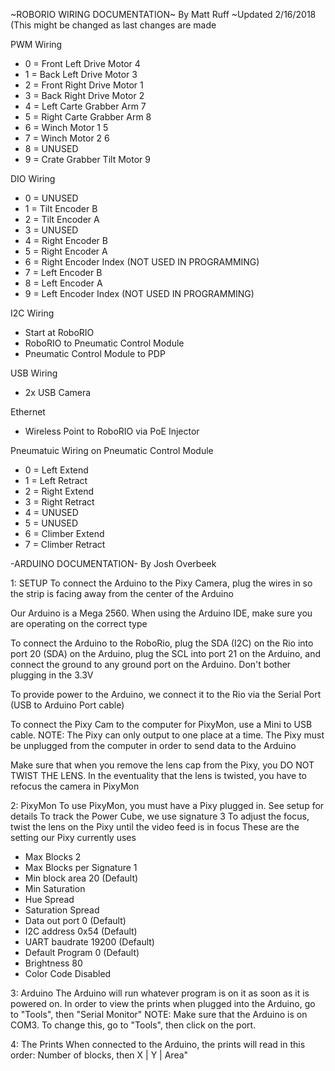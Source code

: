 ~ROBORIO WIRING DOCUMENTATION~
By Matt Ruff
~Updated 2/16/2018 (This might be changed as last changes are made

PWM Wiring
- 0 = Front Left Drive Motor 4
- 1 = Back Left Drive Motor 3
- 2 = Front Right Drive Motor 1
- 3 = Back Right Drive Motor 2
- 4 = Left Carte Grabber Arm 7
- 5 = Right Carte Grabber Arm 8
- 6 = Winch Motor 1 5
- 7 = Winch Motor 2 6
- 8 = UNUSED
- 9 = Crate Grabber Tilt Motor 9

DIO Wiring
- 0 = UNUSED
- 1 = Tilt Encoder B
- 2 = Tilt Encoder A
- 3 = UNUSED
- 4 = Right Encoder B
- 5 = Right Encoder A
- 6 = Right Encoder Index (NOT USED IN PROGRAMMING)
- 7 = Left Encoder B
- 8 = Left Encoder A
- 9 = Left Encoder Index (NOT USED IN PROGRAMMING)

I2C Wiring
- Start at RoboRIO
- RoboRIO to Pneumatic Control Module
- Pneumatic Control Module to PDP

USB Wiring
- 2x USB Camera

Ethernet
- Wireless Point to RoboRIO via PoE Injector

Pneumatuic Wiring on Pneumatic Control Module
- 0 = Left Extend
- 1 = Left Retract
- 2 = Right Extend
- 3 = Right Retract
- 4 = UNUSED
- 5 = UNUSED
- 6 = Climber Extend
- 7 = Climber Retract

-ARDUINO DOCUMENTATION-
By Josh Overbeek

1: SETUP
To connect the Arduino to the Pixy Camera, plug the wires in so the strip is facing away from the center of the Arduino

Our Arduino is a Mega 2560. When using the Arduino IDE, make sure you are operating on the correct type

To connect the Arduino to the RoboRio, plug the SDA (I2C) on the Rio into port 20 (SDA) on the Arduino, plug the SCL into port 21
on the Arduino, and connect the ground to any ground port on the Arduino. Don't bother plugging in the 3.3V

To provide power to the Arduino, we connect it to the Rio via the Serial Port (USB to Arduino Port cable)

To connect the Pixy Cam to the computer for PixyMon, use a Mini to USB cable. NOTE: The Pixy can only output to one place at a time.
The Pixy must be unplugged from the computer in order to send data to the Arduino

Make sure that when you remove the lens cap from the Pixy, you DO NOT TWIST THE LENS. In the eventuality that the lens is twisted,
you have to refocus the camera in PixyMon

2: PixyMon
To use PixyMon, you must have a Pixy plugged in. See setup for details
To track the Power Cube, we use signature 3
To adjust the focus, twist the lens on the Pixy until the video feed is in focus
These are the setting our Pixy currently uses
- Max Blocks 2
- Max Blocks per Signature 1
- Min block area 20 (Default)
- Min Saturation 
- Hue Spread
- Saturation Spread
- Data out port 0 (Default)
- I2C address 0x54 (Default)
- UART baudrate 19200 (Default)
- Default Program 0 (Default)
- Brightness 80
- Color Code Disabled

3: Arduino
The Arduino will run whatever program is on it as soon as it is powered on. In order to view the prints when plugged into 
the Arduino, go to "Tools", then "Serial Monitor" 
NOTE: Make sure that the Arduino is on COM3. To change this, go to "Tools", then click on the port.

4: The Prints
When connected to the Arduino, the prints will read in this order: Number of blocks, then X | Y | Area" 
